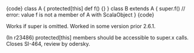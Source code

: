 {code}
class A {
  protected[this] def f() {}
}
class B extends A {
  super.f() // error: value f is not a member of A with ScalaObject
}
{code}

Works if super is omitted. Worked in some version prior 2.6.1.

(In r23486) protected[this] members should be accessible to super.x calls.
Closes SI-464, review by odersky.
